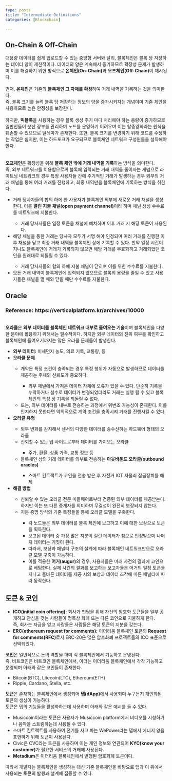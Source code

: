```yaml
---
type: posts
title: "Intermediate Definitions"
categories: [Blockchain]

---
```

<!--snippet-->
<p>
	<h2>On-Chain & Off-Chain</h2>
		대용량 데이터를 쉽게 업로드할 수 있는 중앙형 서버와 달리, 블록체인은 블록 당 저장하는 데이터 양이 제한적이다. 데이터의 양은 계속해서 증가하므로 확장성 문제가 발생하며 이를 해결하기 위한 방식으로 <b class="taxonomy">온체인(On-Chain)</b>과 <b class="taxonomy">오프체인(Off-Chain)</b>이 제시된다.
		<br><br>먼저, <b class="funccolor">온체인</b>은 기존의 <b class="boldcolor">블록체인 그 자체를 확장</b>하여 거래 내역을 기록하는 것을 의미한다. 
		<br>즉, 블록 크기를 늘려 블록 당 저장하는 정보의 양을 증가시키자는 개념이며 기존 체인을 사용하므로 높은 안정성을 보장한다.
		<br><br>하지만, <b class="taxonomy">빅블록</b>을 사용하는 경우 블록 생성 주기 마다 처리해야 하는 용량이 증가하므로 일반인들이 분산 장부를 관리하며 노드를 운영하기 어려우며 이는 탈중앙화라는 원칙을 훼손할 수 있으므로 딜레마가 존재한다. 또한, 블록 크기를 변경하기 위해 코드를 수정하는 작업은 쉽지만, 이는 하드포크가 요구되므로 블록체인 네트워크 구성원들을 설득해야 한다.
		<br><br><br>
		<b class="funccolor">오프체인</b>은 확장성을 위해 <b class="boldcolor">블록 체인 밖에 거래 내역을 기록</b>하는 방식을 의미한다. 
		<br>즉, 외부 네트워크를 이용함으로써 블록에 입력되는 거래 내역을 줄이자는 개념으로 라이트닝 네트워크의 경우 특정 사용자들 간에 주기적인 거래가 발생하는 경우 외부의 거래 채널을 통해 여러 거래를 진행하고, 최종 내역만을 블록체인에 기록하는 방식을 취한다.
		<ul>
			<li>거래 당사자들의 합의 하에 한 사용자가 블록체인 외부에 새로운 거래 채널을 생성한다. 이를 <b class="taxonomy">열린 지불 채널(open payment channel)</b>이라 하며 채널 생성 수수료를 네트워크에 지불한다.
			</li>
				<ul><li>거래 당사자들은 일정 토큰을 채널에 예치하며 이후 거래 시 해당 토큰이 사용된다. </li></ul>
			<li>해당 채널을 통한 거래는 당사자 모두가 서명 해야 인정되며 여러 거래를 진행한 이후 채널을 닫고 최종 거래 내역을 블록체인 상에 기록할 수 있다. 
				만약 일정 시간이 지나도 블록체인에 거래가 기록되지 않으면 해당 거래를 무효화하고 거래되었던 코인을 원래대로 되돌릴 수 있다.
			</li>
				<ul><li>거래 당사자들의 합의 하에 지불 채널이 닫히며 이를 위한 수수료를 지불한다.</li></ul>	
			<li>모든 거래 내역이 블록체인에 입력되지 않으므로 블록의 용량을 줄일 수 있고 사용자들은 채널을 열 때와 닫을 때만 수수료를 지불한다.</li>
		</ul>
	<h2>Oracle</h2>
	<h3>Reference: https://verticalplatform.kr/archives/10000</h3><br>
	<b class="taxonomy">오라클</b>은 <b class="boldcolor">외부 데이터를 블록체인 네트워크 내부로 들여오는 기술</b>이며 블록체인을 다양한 분야에 활용하기 위해서는 필수적이다.
	하지만 외부 데이터의 진위 여부를 확인하고 블록체인에 들여오기까지는 많은 오라클 문제들이 발생한다.
	<ul>
		<li><b class="taxonomy">외부 데이터:</b> 미세먼지 농도, 의료 기록, 교통량, 등</li>
		<li><b class="taxonomy">오라클 문제</b></li>
			<ul>
				<li>계약은 특정 조건이 충족되는 경우 특정 행위가 자동으로 발생하므로 데이터를 제공하는 주체의 신뢰도가 중요하다.</li>
					<ul><li>외부 채널에서 가져온 데이터 자체에 오류가 있을 수 있다. 단순히 기록을 누락하거나 실수로 데이터가 변경되었더라도 거래는 실행 될 수 있고 블록체인의 특성 상 기록을 되돌릴 수 없다.</li></ul>
				<li>또는, 외부 데이터를 내부로 전송하는 과정에서 위변조 가능성이 존재한다. 이를 인지하지 못한다면 악의적으로 계약 조건을 충족시켜 거래를 진행시킬 수 있다.</li>
			</ul>
		<li><b class="taxonomy">오라클 유형</b></li>
			<ul>
				<li>외부 변화를 감지해서 센서의 다양한 데이터를 송수신하는 하드웨어 형태의 오라클</li>
				<li>신뢰할 수 있는 웹 사이트로부터 데이터를 가져오는 오라클</li>
					<ul><li>주가, 환율, 상품 가격, 교통 정보 등</li></ul>
				<li>블록체인 상의 거래 데이터를 외부로 전송하는 <b class="funccolor">아웃바운드 오라클(outbound oracles)</b></li>
					<ul><li>스마트 컨트랙트가 코인을 전송 받은 후 자전거 IOT 자물쇠 잠금장치를 해제</li></ul>
			</ul>
		<li><b class="taxonomy">해결 방법</b></li>
			<ul>
				<li>신뢰할 수 있는 오라클 전문 미들웨어로부터 검증된 외부 데이터를 제공받는다. 하지만 이는 또 다른 중개자를 의미하며 무결성이 완전히 보장되지 않는다.</li>
				<li>지분 증명 방식의 기존 특징들을 통해 오라클 모델을 구축한다.</li>
					<ul>
						<li>각 노드들은 외부 데이터를 블록 체인에 보고하고 이에 대한 보상으로 토큰을 획득한다.</li>
						<li>보고된 데이터 중 가장 많은 지분이 걸린 데이터가 참으로 인정받으며 나머지 데이터는 거짓이 된다.</li>
						<li>따라서, 보상과 패널티 구조의 설계에 따라 블록체인 네트워크만으로 오라클 모델 구축이 가능하다.</li>
						<li>이를 적용한 <b class="funccolor">어거(augur)</b>의 경우, 사용자들은 미래 사건의 결과에 코인으로 베팅한다. 실제 사건의 결과를 보고하는 보고자들은 어거의 일정 토큰을 지니고 올바른 데이터를 제공 시의 보상과 데이터 조작에 따른 패널티에 따라 동작한다.</li>
					</ul>
			</ul>
	</ul>	
	<h2>토큰 & 코인</h2>
		<ul>
			<li><b class="taxonomy">ICO(initial coin offering):</b> 회사가 펀딩을 위해 자신의 암호화 토큰들을 일부 공개하고 관심을 갖는 사람들이 명목상 화폐 또는 다른 코인으로 지불하게 한다. 
			<br>즉, 회사는 자금을 얻고 사람들은 사람들은 해당 토큰의 지분을 갖는다.</li>
			<li><b class="taxonomy">ERC(ethereum request for comments):</b> 이더리움 블록체인 토큰의 <b class="funccolor">Request for comments(RFC)</b>로서 ERC-20은 많은 암호화폐 프로젝트들의 ICO 표준으로 선택되었다.</li>			
		</ul>
		<b class="taxonomy">코인</b>은 일반적으로 돈의 역할을 하며 각 블록체인에서 기능하고 운영된다. 
		<br>즉, 비트코인은 비트코인 블록체인에서, 이더는 이더리움 블록체인에서 각각 기능하고 운영되며 아래와 같은 코인들이 존재한다.
		<ul>
			<li>Bitcoin(BTC), Litecoin(LTC), Ethereum(ETH)</li>
			<li>Ripple, Cardano, Stella, etc.</li>
		</ul>
		<b class="taxonomy">토큰</b>은 존재하는 블록체인에서 생성되어 <b class="funccolor">댑(dApp)</b>에서 사용되며 누구든지 개인화된 토큰의 생성이 가능하다.
		<br>토큰은 댑의 기능들을 활성화하는데 사용하며 아래와 같은 예시를 들 수 있다.
		<ul>
			<li>Musiccoin이라는 토큰은 사용자가 Musiccoin platform에서 비디오를 시청하거나 음악을 스트림하는데 사용될 수 있다.</li>
			<li>스마트 컨트랙트를 사용하여 전기를 사고 파는 WePower라는 댑에서 에너지 양을 표현하기 위해 토큰이 사용된다.</li>
			<li>Civic은 CVC라는 토큰을 사용하며 이는 개인 정보와 연관되어 <b class="funccolor">KYC(know your customer)</b>가 필요한 서비스의 거래에 사용된다.</li>
			<li><b class="boldcolor">Metadium</b>은 이더리움 블록체인에서 발행된 암호화폐 토큰이다.</li>
		</ul>
		따라서 개발자는 블록체인을 생성하는 대신 기존 블록체인을 바탕으로 댑과 이 위에서 사용되는 토큰의 발행과 설계에 집중할 수 있다.
</p>
